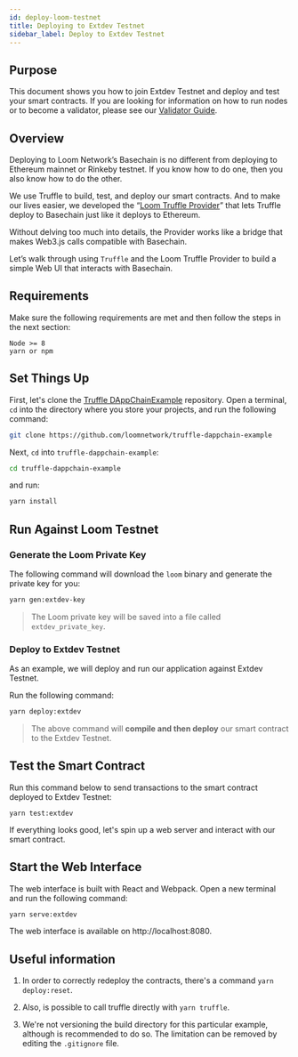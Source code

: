 ```yaml
---
id: deploy-loom-testnet
title: Deploying to Extdev Testnet
sidebar_label: Deploy to Extdev Testnet
---
```


## Purpose

This document shows you how to join Extdev Testnet and deploy and test your smart contracts. If you are looking for information on how to run nodes or to become a validator, please see our [Validator Guide](validator.html).

## Overview

Deploying to Loom Network’s Basechain is no different from deploying to Ethereum mainnet or Rinkeby testnet. If you know how to do one, then you also know how to do the other.

We use Truffle to build, test, and deploy our smart contracts. And to make our lives easier, we developed the “[Loom Truffle Provider](https://github.com/loomnetwork/loom-truffle-provider)” that lets Truffle deploy to Basechain just like it deploys to Ethereum.

Without delving too much into details, the Provider works like a bridge that makes Web3.js calls compatible with Basechain.

Let’s walk through using `Truffle` and the Loom Truffle Provider to build a simple Web UI that interacts with Basechain.

## Requirements

Make sure the following requirements are met and then follow the steps in the next section:

```text
Node >= 8
yarn or npm
```

## Set Things Up

First, let's clone the [Truffle DAppChainExample](https://github.com/loomnetwork/truffle-dappchain-example/) repository. Open a terminal, `cd` into the directory where you store your projects, and run the following command:

```bash
git clone https://github.com/loomnetwork/truffle-dappchain-example
```

Next, `cd` into `truffle-dappchain-example`:

```bash
cd truffle-dappchain-example
```

and run:

```bash
yarn install
```

## Run Against Loom Testnet

### Generate the Loom Private Key

The following command will download the `loom` binary and generate the private key for you:

```bash
yarn gen:extdev-key
```

> The Loom private key will be saved into a file called `extdev_private_key`.


### Deploy to Extdev Testnet

As an example, we will deploy and run our application against Extdev Testnet.

Run the following command:

```bash
yarn deploy:extdev
```

>The above command will **compile and then deploy** our smart contract to the Extdev Testnet.


## Test the Smart Contract

Run this command below to send transactions to the smart contract deployed to Extdev Testnet:


```test
yarn test:extdev
```

If everything looks good, let's spin up a web server and interact with our smart contract.

## Start the Web Interface

The web interface is built with React and Webpack. Open a new terminal and run the following command:

```bash
yarn serve:extdev
```

The web interface is available on http://localhost:8080.

## Useful information

1. In order to correctly redeploy the contracts, there's a command `yarn deploy:reset`.

2. Also, is possible to call truffle directly with `yarn truffle`.

3. We're not versioning the build directory for this particular example, although is recommended to do so. The limitation can be removed by editing the `.gitignore` file.

